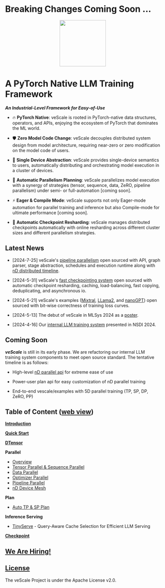 # Breaking Changes Coming Soon ...

<div align="center">
    <img src="./docs/pictures/icon.png" width="150"/>
</div>

# A PyTorch Native LLM Training Framework

_**An Industrial-Level Framework for Easy-of-Use**_

- 🔥 **PyTorch Native**: veScale is rooted in PyTorch-native data structures, operators, and APIs, enjoying the ecosystem of PyTorch that dominates the ML world.

- 🛡 **Zero Model Code Change**: veScale decouples distributed system design from model architecture, requiring near-zero or zero modification on the model code of users.

- 🚀 **Single Device Abstraction**:  veScale provides single-device semantics to users, automatically distributing and orchestrating model execution in a cluster of devices. 

- 🎯 **Automatic Parallelism Planning**:  veScale parallelizes model execution with a synergy of strategies (tensor, sequence, data, ZeRO, pipeline parallelism) under semi- or full-automation [coming soon].

- ⚡ **Eager & Compile Mode**: veScale supports not only Eager-mode automation for parallel training and inference but also Compile-mode for ultimate performance [coming soon].

- 📀 **Automatic Checkpoint Resharding**: veScale manages distributed checkpoints automatically with online resharding across different cluster sizes and different parallelism strategies. 

## Latest News

- [2024-7-25] veScale's [pipeline parallelism](https://github.com/volcengine/veScale/blob/main/vescale/pipe/README.md) open sourced with API, graph parser, stage abstraction, schedules and execution runtime along with [nD distributed timeline](https://github.com/volcengine/veScale/blob/main/vescale/ndtimeline/README.md).

- [2024-5-31] veScale's [fast checkpointing system](https://github.com/volcengine/veScale/blob/main/vescale/checkpoint/README.md) open sourced with automatic checkpoint resharding, caching, load-balancing, fast copying, deduplicating, and asynchronous io.

- [2024-5-21] veScale's examples ([Mixtral](https://github.com/volcengine/veScale/tree/main/examples/mixtral_4D_training), [LLama2](https://github.com/volcengine/veScale/tree/main/examples/llama2_4D_finetune), and [nanoGPT](https://github.com/volcengine/veScale/tree/main/examples/nanogpt_4D_finetune)) open sourced with bit-wise correctness of training loss curves.

- [2024-5-13] The debut of veScale in MLSys 2024 as a [poster](https://volcengine.github.io/veScaleWeb/blog/mlsys2024.html).

- [2024-4-16] Our [internal LLM training system](https://volcengine.github.io/veScaleWeb/blog/megascale.html) presented in NSDI 2024.

## Coming Soon

_**veScale**_ is still in its early phase. We are refactoring our internal LLM training system components to meet open source standard. The tentative timeline is as follows:

- High-level [nD parallel api](https://github.com/volcengine/veScale/issues/39) for extreme ease of use

- Power-user plan api for easy customization of nD parallel training

- End-to-end vescale/examples with 5D parallel training (TP, SP, DP, ZeRO, PP)

## Table of Content ([web view](https://volcengine.github.io/veScaleWeb/))

**[Introduction](./docs/texts/introduction.md)**

**[Quick Start](./docs/texts/quick-start.md)**

**[DTensor](./vescale/dtensor/README.md)**

**Parallel**
  * [Overview](./docs/texts/parallel_overview.md)
  * [Tensor Parallel & Sequence Parallel](./vescale/dmodule/README.md)
  * [Data Parallel](./vescale/ddp/README.md)
  * [Optimizer Parallel](./vescale/optim/README.md)
  * [Pipeline Parallel](./vescale/pipe/README.md)
  * [nD Device Mesh](./vescale/devicemesh_api/README.md)

**Plan**
  * [Auto TP & SP Plan](./vescale/dmp/README.md)

**Inference Serving**
  * [TinyServe](./vescale/tinyserve/README.md) - Query-Aware Cache Selection for Efficient LLM Serving

**[Checkpoint](./vescale/checkpoint/README.md)**

## [We Are Hiring!](https://volcengine.github.io/veScaleWeb/misc/join-us.html) ##

## [License](./LICENSE)

The veScale Project is under the Apache License v2.0.
